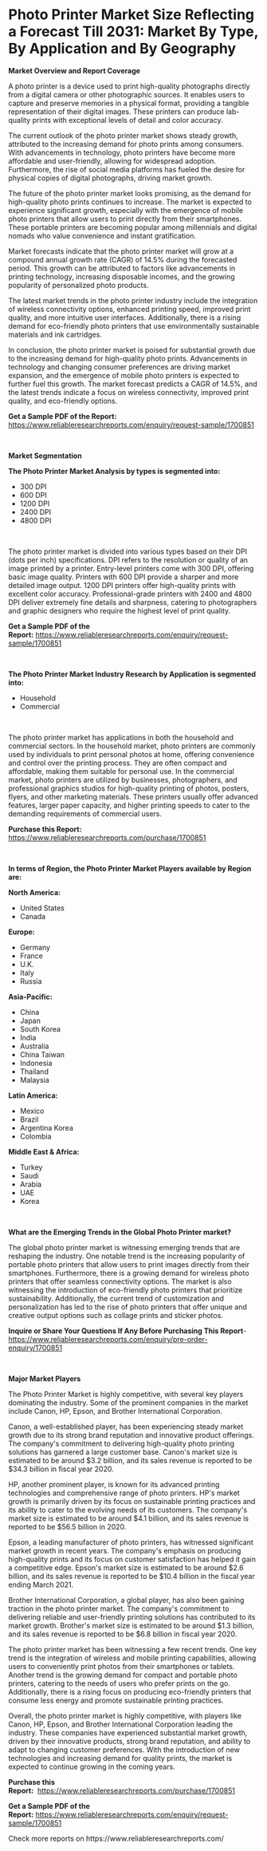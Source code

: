<p><h1>Photo Printer Market Size Reflecting a Forecast Till 2031: Market By Type, By Application and By Geography</h1></p><p><strong>Market Overview and Report Coverage</strong></p>
<p><p>A photo printer is a device used to print high-quality photographs directly from a digital camera or other photographic sources. It enables users to capture and preserve memories in a physical format, providing a tangible representation of their digital images. These printers can produce lab-quality prints with exceptional levels of detail and color accuracy.</p><p>The current outlook of the photo printer market shows steady growth, attributed to the increasing demand for photo prints among consumers. With advancements in technology, photo printers have become more affordable and user-friendly, allowing for widespread adoption. Furthermore, the rise of social media platforms has fueled the desire for physical copies of digital photographs, driving market growth.</p><p>The future of the photo printer market looks promising, as the demand for high-quality photo prints continues to increase. The market is expected to experience significant growth, especially with the emergence of mobile photo printers that allow users to print directly from their smartphones. These portable printers are becoming popular among millennials and digital nomads who value convenience and instant gratification.</p><p>Market forecasts indicate that the photo printer market will grow at a compound annual growth rate (CAGR) of 14.5% during the forecasted period. This growth can be attributed to factors like advancements in printing technology, increasing disposable incomes, and the growing popularity of personalized photo products.</p><p>The latest market trends in the photo printer industry include the integration of wireless connectivity options, enhanced printing speed, improved print quality, and more intuitive user interfaces. Additionally, there is a rising demand for eco-friendly photo printers that use environmentally sustainable materials and ink cartridges.</p><p>In conclusion, the photo printer market is poised for substantial growth due to the increasing demand for high-quality photo prints. Advancements in technology and changing consumer preferences are driving market expansion, and the emergence of mobile photo printers is expected to further fuel this growth. The market forecast predicts a CAGR of 14.5%, and the latest trends indicate a focus on wireless connectivity, improved print quality, and eco-friendly options.</p></p>
<p><strong>Get a Sample PDF of the Report:</strong> <a href="https://www.reliableresearchreports.com/enquiry/request-sample/1700851">https://www.reliableresearchreports.com/enquiry/request-sample/1700851</a></p>
<p>&nbsp;</p>
<p><strong>Market Segmentation</strong></p>
<p><strong>The Photo Printer Market Analysis by types is segmented into:</strong></p>
<p><ul><li>300 DPI</li><li>600 DPI</li><li>1200 DPI</li><li>2400 DPI</li><li>4800 DPI</li></ul></p>
<p>&nbsp;</p>
<p><p>The photo printer market is divided into various types based on their DPI (dots per inch) specifications. DPI refers to the resolution or quality of an image printed by a printer. Entry-level printers come with 300 DPI, offering basic image quality. Printers with 600 DPI provide a sharper and more detailed image output. 1200 DPI printers offer high-quality prints with excellent color accuracy. Professional-grade printers with 2400 and 4800 DPI deliver extremely fine details and sharpness, catering to photographers and graphic designers who require the highest level of print quality.</p></p>
<p><strong>Get a Sample PDF of the Report:</strong>&nbsp;<a href="https://www.reliableresearchreports.com/enquiry/request-sample/1700851">https://www.reliableresearchreports.com/enquiry/request-sample/1700851</a></p>
<p>&nbsp;</p>
<p><strong>The Photo Printer Market Industry Research by Application is segmented into:</strong></p>
<p><ul><li>Household</li><li>Commercial</li></ul></p>
<p>&nbsp;</p>
<p><p>The photo printer market has applications in both the household and commercial sectors. In the household market, photo printers are commonly used by individuals to print personal photos at home, offering convenience and control over the printing process. They are often compact and affordable, making them suitable for personal use. In the commercial market, photo printers are utilized by businesses, photographers, and professional graphics studios for high-quality printing of photos, posters, flyers, and other marketing materials. These printers usually offer advanced features, larger paper capacity, and higher printing speeds to cater to the demanding requirements of commercial users.</p></p>
<p><strong>Purchase this Report:</strong>&nbsp; <a href="https://www.reliableresearchreports.com/purchase/1700851">https://www.reliableresearchreports.com/purchase/1700851</a></p>
<p>&nbsp;</p>
<p><strong>In terms of Region, the Photo Printer Market Players available by Region are:</strong></p>
<p>
    <p> <strong> North America: </strong>
        <ul>
            <li>United States</li>
            <li>Canada</li>
        </ul>
        </p> 
    <p> <strong> Europe: </strong>
        <ul>
            <li>Germany</li>
            <li>France</li>
            <li>U.K.</li>
            <li>Italy</li>
            <li>Russia</li>
        </ul>
        </p> 
    <p> <strong> Asia-Pacific: </strong>
        <ul>
            <li>China</li>
            <li>Japan</li>
            <li>South Korea</li>
            <li>India</li>
            <li>Australia</li>
            <li>China Taiwan</li>
            <li>Indonesia</li>
            <li>Thailand</li>
            <li>Malaysia</li>
        </ul>
        </p> 
    <p> <strong> Latin America: </strong>
        <ul>
            <li>Mexico</li>
            <li>Brazil</li>
            <li>Argentina Korea</li>
            <li>Colombia</li>
        </ul>
        </p> 
    <p> <strong> Middle East & Africa: </strong>
        <ul>
            <li>Turkey</li>
            <li>Saudi</li>
            <li>Arabia</li>
            <li>UAE</li>
            <li>Korea</li>
        </ul>
    </p>
    </p>
<p>&nbsp;</p>
<p><strong>What are the Emerging Trends in the Global Photo Printer market?</strong></p>
<p><p>The global photo printer market is witnessing emerging trends that are reshaping the industry. One notable trend is the increasing popularity of portable photo printers that allow users to print images directly from their smartphones. Furthermore, there is a growing demand for wireless photo printers that offer seamless connectivity options. The market is also witnessing the introduction of eco-friendly photo printers that prioritize sustainability. Additionally, the current trend of customization and personalization has led to the rise of photo printers that offer unique and creative output options such as collage prints and sticker photos.</p></p>
<p><strong>Inquire or Share Your Questions If Any Before Purchasing This Report</strong>- <a href="https://www.reliableresearchreports.com/enquiry/pre-order-enquiry/1700851">https://www.reliableresearchreports.com/enquiry/pre-order-enquiry/1700851</a></p>
<p>&nbsp;</p>
<p><strong>Major Market Players</strong></p>
<p><p>The Photo Printer Market is highly competitive, with several key players dominating the industry. Some of the prominent companies in the market include Canon, HP, Epson, and Brother International Corporation.</p><p>Canon, a well-established player, has been experiencing steady market growth due to its strong brand reputation and innovative product offerings. The company's commitment to delivering high-quality photo printing solutions has garnered a large customer base. Canon's market size is estimated to be around $3.2 billion, and its sales revenue is reported to be $34.3 billion in fiscal year 2020.</p><p>HP, another prominent player, is known for its advanced printing technologies and comprehensive range of photo printers. HP's market growth is primarily driven by its focus on sustainable printing practices and its ability to cater to the evolving needs of its customers. The company's market size is estimated to be around $4.1 billion, and its sales revenue is reported to be $56.5 billion in 2020.</p><p>Epson, a leading manufacturer of photo printers, has witnessed significant market growth in recent years. The company's emphasis on producing high-quality prints and its focus on customer satisfaction has helped it gain a competitive edge. Epson's market size is estimated to be around $2.6 billion, and its sales revenue is reported to be $10.4 billion in the fiscal year ending March 2021.</p><p>Brother International Corporation, a global player, has also been gaining traction in the photo printer market. The company's commitment to delivering reliable and user-friendly printing solutions has contributed to its market growth. Brother's market size is estimated to be around $1.3 billion, and its sales revenue is reported to be $6.8 billion in fiscal year 2020.</p><p>The photo printer market has been witnessing a few recent trends. One key trend is the integration of wireless and mobile printing capabilities, allowing users to conveniently print photos from their smartphones or tablets. Another trend is the growing demand for compact and portable photo printers, catering to the needs of users who prefer prints on the go. Additionally, there is a rising focus on producing eco-friendly printers that consume less energy and promote sustainable printing practices.</p><p>Overall, the photo printer market is highly competitive, with players like Canon, HP, Epson, and Brother International Corporation leading the industry. These companies have experienced substantial market growth, driven by their innovative products, strong brand reputation, and ability to adapt to changing customer preferences. With the introduction of new technologies and increasing demand for quality prints, the market is expected to continue growing in the coming years.</p></p>
<p><strong>Purchase this Report:</strong>&nbsp;&nbsp;<a href="https://www.reliableresearchreports.com/purchase/1700851">https://www.reliableresearchreports.com/purchase/1700851</a></p>
<p></p>
<p><strong>Get a Sample PDF of the Report:</strong>&nbsp;<a href="https://www.reliableresearchreports.com/enquiry/request-sample/1700851">https://www.reliableresearchreports.com/enquiry/request-sample/1700851</a></p>
<p>Check more reports on https://www.reliableresearchreports.com/</p>